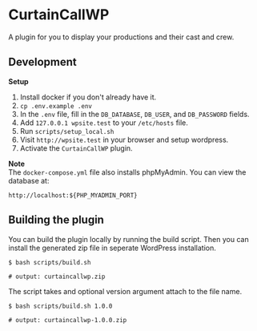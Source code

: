 # CurtainCallWP
A plugin for you to display your productions and their cast and crew.

## Development
**Setup**
1. Install docker if you don't already have it.
2. `cp .env.example .env`
3. In the `.env` file, fill in the `DB_DATABASE`, `DB_USER`, and `DB_PASSWORD` fields.
4. Add `127.0.0.1 wpsite.test` to your `/etc/hosts` file.
5. Run `scripts/setup_local.sh`
6. Visit `http://wpsite.test` in your browser and setup wordpress.
7. Activate the `CurtainCallWP` plugin.

**Note**<br>
The `docker-compose.yml` file also installs phpMyAdmin. You can view the database at:
```
http://localhost:${PHP_MYADMIN_PORT}
```

## Building the plugin
You can build the plugin locally by running the build script.
Then you can install the generated zip file in seperate WordPress installation.
```shell
$ bash scripts/build.sh

# output: curtaincallwp.zip
```

The script takes and optional version argument attach to the file name.
```shell
$ bash scripts/build.sh 1.0.0

# output: curtaincallwp-1.0.0.zip
```


